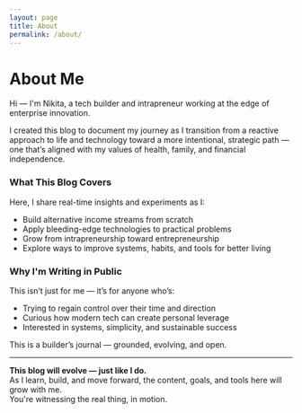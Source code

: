 ```yaml
---
layout: page
title: About
permalink: /about/
---
```


# About Me

Hi — I'm Nikita, a tech builder and intrapreneur working at the edge of enterprise innovation.

I created this blog to document my journey as I transition from a reactive approach to life and technology toward a more intentional, strategic path — one that’s aligned with my values of health, family, and financial independence.

### What This Blog Covers

Here, I share real-time insights and experiments as I:
- Build alternative income streams from scratch
- Apply bleeding-edge technologies to practical problems
- Grow from intrapreneurship toward entrepreneurship
- Explore ways to improve systems, habits, and tools for better living

### Why I'm Writing in Public

This isn’t just for me — it’s for anyone who’s:
- Trying to regain control over their time and direction
- Curious how modern tech can create personal leverage
- Interested in systems, simplicity, and sustainable success

This is a builder’s journal — grounded, evolving, and open.

---

**This blog will evolve — just like I do.**  
As I learn, build, and move forward, the content, goals, and tools here will grow with me.  
You're witnessing the real thing, in motion.
